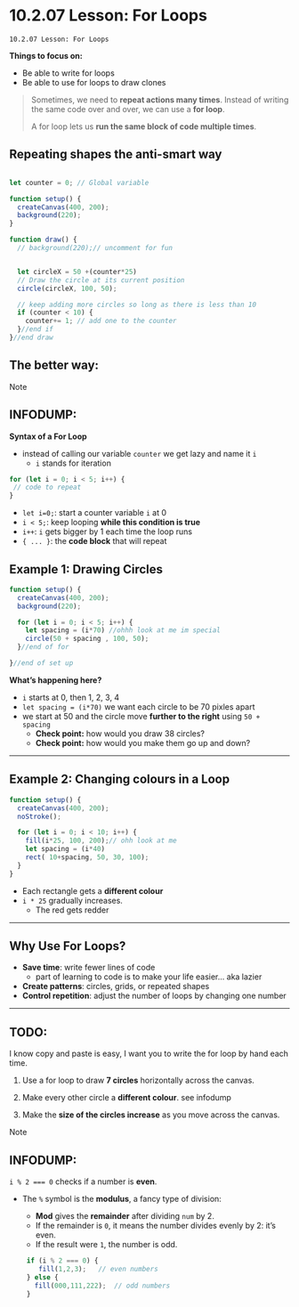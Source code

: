 # 10.2.07 Lesson: For Loops
```
10.2.07 Lesson: For Loops
```

**Things to focus on:**
* Be able to write for loops
* Be able to use for loops to draw clones




>
> Sometimes, we need to **repeat actions many times**. Instead of writing the same code over and over, we can use a **for loop**.
>
> A for loop lets us **run the same block of code multiple times**.
>


## Repeating shapes the anti-smart way


```javascript

let counter = 0; // Global variable

function setup() {
  createCanvas(400, 200);
  background(220);
}

function draw() {
  // background(220);// uncomment for fun


  let circleX = 50 +(counter*25)  
  // Draw the circle at its current position
  circle(circleX, 100, 50);

  // keep adding more circles so long as there is less than 10
  if (counter < 10) { 
    counter+= 1; // add one to the counter
  }//end if
}//end draw
```

## The better way:

> [!NOTE]
> ## INFODUMP:
> **Syntax of a For Loop**
>  * instead of calling our variable `counter` we get lazy and name it `i`
>      * `i` stands for iteration
>   ```javascript
>   for (let i = 0; i < 5; i++) { 
>    // code to repeat
>   }
>   ```
> 
> * `let i=0;`: start a counter variable `i` at 0
> * `i < 5;`: keep looping **while this condition is true**
> * `i++`: `i` gets bigger by 1 each time the loop runs
> * `{ ... }`: the **code block** that will repeat
> 


## **Example 1: Drawing Circles**

```javascript
function setup() {
  createCanvas(400, 200);
  background(220);

  for (let i = 0; i < 5; i++) {
    let spacing = (i*70) //ohhh look at me im special
    circle(50 + spacing , 100, 50);
  }//end of for

}//end of set up
```

**What’s happening here?**

* `i` starts at 0, then 1, 2, 3, 4
* `let spacing = (i*70)` we want each circle to be 70 pixles apart 
* we start at 50 and the circle move **further to the right** using `50 + spacing`
    * **Check point:** how would you draw 38 circles?
    * **Check point:** how would you make them go up and down?

---

## **Example 2: Changing colours in a Loop**

```javascript
function setup() {
  createCanvas(400, 200);
  noStroke();

  for (let i = 0; i < 10; i++) {
    fill(i*25, 100, 200);// ohh look at me
    let spacing = (i*40)
    rect( 10+spacing, 50, 30, 100);
  }
}
```

* Each rectangle gets a **different colour**
* `i * 25` gradually increases. 
  * The red gets redder


---

## **Why Use For Loops?**

* **Save time**: write fewer lines of code
    * part of learning to code is to make your life easier... aka lazier
* **Create patterns**: circles, grids, or repeated shapes
* **Control repetition**: adjust the number of loops by changing one number

---

## TODO:

I know copy and paste is easy, I want you to write the for loop by hand each time.

1. Use a for loop to draw **7 circles** horizontally across the canvas.
2. Make every other circle a **different colour**. see infodump

3. Make the **size of the circles increase** as you move across the canvas.

> [!NOTE]
> ## INFODUMP:
>
> `i % 2 === 0` checks if a number is **even**.
>
> * The `%` symbol is the **modulus**, a fancy type of division:
>
>   * **Mod** gives the **remainder** after dividing `num` by 2.
>   * If the remainder is `0`, it means the number divides evenly by 2: it’s even.
>   * If the result were `1`, the number is odd.
>
>
>   ```js
>    if (i % 2 === 0) {
>       fill(1,2,3);   // even numbers
>    } else {
>      fill(000,111,222);  // odd numbers
>    }
> ```

